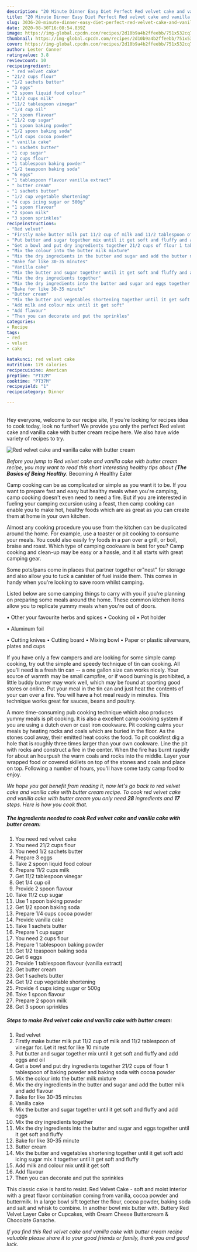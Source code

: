 ```yaml
---
description: "20 Minute Dinner Easy Diet Perfect Red velvet cake and vanilla cake with butter cream"
title: "20 Minute Dinner Easy Diet Perfect Red velvet cake and vanilla cake with butter cream"
slug: 3036-20-minute-dinner-easy-diet-perfect-red-velvet-cake-and-vanilla-cake-with-butter-cream
date: 2020-08-30T16:08:54.839Z
image: https://img-global.cpcdn.com/recipes/2d10b9a4b2ffeebb/751x532cq70/red-velvet-cake-and-vanilla-cake-with-butter-cream-recipe-main-photo.jpg
thumbnail: https://img-global.cpcdn.com/recipes/2d10b9a4b2ffeebb/751x532cq70/red-velvet-cake-and-vanilla-cake-with-butter-cream-recipe-main-photo.jpg
cover: https://img-global.cpcdn.com/recipes/2d10b9a4b2ffeebb/751x532cq70/red-velvet-cake-and-vanilla-cake-with-butter-cream-recipe-main-photo.jpg
author: Lester Conner
ratingvalue: 3.8
reviewcount: 10
recipeingredient:
- " red velvet cake"
- "21/2 cups flour"
- "1/2 sachets butter"
- "3 eggs"
- "2 spoon liquid food colour"
- "11/2 cups milk"
- "11/2 tablespoon vinegar"
- "1/4 cup oil"
- "2 spoon flavour"
- "11/2 cup sugar"
- "1 spoon baking powder"
- "1/2 spoon baking soda"
- "1/4 cups cocoa powder"
- " vanilla cake"
- "1 sachets butter"
- "1 cup sugar"
- "2 cups flour"
- "1 tablespoon baking powder"
- "1/2 teaspoon baking soda"
- "6 eggs"
- "1 tablespoon flavour vanilla extract"
- " butter cream"
- "1 sachets butter"
- "1/2 cup vegetable shortening"
- "4 cups icing sugar or 500g"
- "1 spoon flavour"
- "2 spoon milk"
- "3 spoon sprinkles"
recipeinstructions:
- "Red velvet"
- "Firstly make butter milk put 11/2 cup of milk and 11/2 tablespoon of vinegar for. Let it rest for like 10 minute"
- "Put butter and sugar together mix until it get soft and fluffy and add eggs and oil"
- "Get a bowl and put dry ingredients together 21/2 cups of flour 1 tablespoon of baking powder and baking soda with cocoa powder"
- "Mix the colour into the butter milk mixture"
- "Mix the dry ingredients in the butter and sugar and add the butter milk and add flavour"
- "Bake for like 30-35 minutes"
- "Vanilla cake"
- "Mix the butter and sugar together until it get soft and fluffy and add eggs"
- "Mix the dry ingredients together"
- "Mix the dry ingredients into the butter and sugar and eggs together until it get soft and fluffy"
- "Bake for like 30-35 minute"
- "Butter cream"
- "Mix the butter and vegetables shortening together until it get soft add icing sugar mix it together until it get soft and fluffy"
- "Add milk and colour mix until it get soft"
- "Add flavour"
- "Then you can decorate and put the sprinkles"
categories:
- Recipe
tags:
- red
- velvet
- cake

katakunci: red velvet cake 
nutrition: 179 calories
recipecuisine: American
preptime: "PT32M"
cooktime: "PT37M"
recipeyield: "1"
recipecategory: Dinner

---
```

<br>
Hey everyone, welcome to our recipe site, If you're looking for recipes idea to cook today, look no further! We provide you only the perfect Red velvet cake and vanilla cake with butter cream recipe here. We also have wide variety of recipes to try.
<br>


![Red velvet cake and vanilla cake with butter cream](https://img-global.cpcdn.com/recipes/2d10b9a4b2ffeebb/751x532cq70/red-velvet-cake-and-vanilla-cake-with-butter-cream-recipe-main-photo.jpg)

<i>Before you jump to Red velvet cake and vanilla cake with butter cream recipe, you may want to read this short interesting healthy tips about {<strong>The Basics of Being Healthy</strong>.</i>
Becoming A Healthy Eater

    
Camp cooking can be as complicated or simple as you want it to be. If you want to prepare fast and easy but healthy meals when you're camping, camp cooking doesn't even need to need a fire. But if you are interested in fueling your camping excursion using a feast, then camp cooking can enable you to make hot, healthy foods which are as great as you can create them at home in your own kitchen.

 Almost any cooking procedure you use from the kitchen can be duplicated around the home. For example, use a toaster or pit cooking to consume your meals. You could also easily fry foods in a pan over a grill, or boil, braise and roast. Which type of camping cookware is best for you? Camp cooking and clean-up may be easy or a hassle, and it all starts with great camping gear.

Some pots/pans come in places that partner together or"nest" for storage and also allow you to tuck a canister of fuel inside them. This comes in handy when you're looking to save room whilst camping.

Listed below are some camping things to carry with you if you're planning on preparing some meals around the home. These common kitchen items allow you to replicate yummy meals when you're out of doors.


• Other your favourite herbs and spices
• Cooking oil
• Pot holder

• Aluminum foil

• Cutting knives
• Cutting board
• Mixing bowl
• Paper or plastic silverware, plates and cups

If you have only a few campers and are looking for some simple camp cooking, try out the simple and speedy technique of tin can cooking. All you'll need is a fresh tin can -- a one gallon size can works nicely. Your source of warmth may be small campfire, or if wood burning is prohibited, a little buddy burner may work well, which may be found at sporting good stores or online. Put your meal in the tin can and just heat the contents of your can over a fire. You will have a hot meal ready in minutes.  This technique works great for sauces, beans and poultry.

A more time-consuming pub cooking technique which also produces yummy meals is pit cooking.  It is also a excellent camp cooking system if you are using a dutch oven or cast iron cookware. Pit cooking calms your meals by heating rocks and coals which are buried in the floor. As the stones cool away, their emitted heat cooks the food. To pit cookfirst dig a hole that is roughly three times larger than your own cookware. Line the pit with rocks and construct a fire in the center. When the fire has burnt rapidly for about an hourpush the warm coals and rocks into the middle. Layer your wrapped food or covered skillets on top of the stones and coals and place on top. Following a number of hours, you'll have some tasty camp food to enjoy.


<i>We hope you got benefit from reading it, now let's go back to red velvet cake and vanilla cake with butter cream recipe. To cook red velvet cake and vanilla cake with butter cream you only need <strong>28</strong> ingredients and <strong>17</strong> steps. Here is how you cook that.
</i>

##### The ingredients needed to cook Red velvet cake and vanilla cake with butter cream:

1. You need  red velvet cake
1. You need 21/2 cups flour
1. You need 1/2 sachets butter
1. Prepare 3 eggs
1. Take 2 spoon liquid food colour
1. Prepare 11/2 cups milk
1. Get 11/2 tablespoon vinegar
1. Get 1/4 cup oil
1. Provide 2 spoon flavour
1. Take 11/2 cup sugar
1. Use 1 spoon baking powder
1. Get 1/2 spoon baking soda
1. Prepare 1/4 cups cocoa powder
1. Provide  vanilla cake
1. Take 1 sachets butter
1. Prepare 1 cup sugar
1. You need 2 cups flour
1. Prepare 1 tablespoon baking powder
1. Get 1/2 teaspoon baking soda
1. Get 6 eggs
1. Provide 1 tablespoon flavour (vanilla extract)
1. Get  butter cream
1. Get 1 sachets butter
1. Get 1/2 cup vegetable shortening
1. Provide 4 cups icing sugar or 500g
1. Take 1 spoon flavour
1. Prepare 2 spoon milk
1. Get 3 spoon sprinkles


##### Steps to make Red velvet cake and vanilla cake with butter cream:

1. Red velvet
1. Firstly make butter milk put 11/2 cup of milk and 11/2 tablespoon of vinegar for. Let it rest for like 10 minute
1. Put butter and sugar together mix until it get soft and fluffy and add eggs and oil
1. Get a bowl and put dry ingredients together 21/2 cups of flour 1 tablespoon of baking powder and baking soda with cocoa powder
1. Mix the colour into the butter milk mixture
1. Mix the dry ingredients in the butter and sugar and add the butter milk and add flavour
1. Bake for like 30-35 minutes
1. Vanilla cake
1. Mix the butter and sugar together until it get soft and fluffy and add eggs
1. Mix the dry ingredients together
1. Mix the dry ingredients into the butter and sugar and eggs together until it get soft and fluffy
1. Bake for like 30-35 minute
1. Butter cream
1. Mix the butter and vegetables shortening together until it get soft add icing sugar mix it together until it get soft and fluffy
1. Add milk and colour mix until it get soft
1. Add flavour
1. Then you can decorate and put the sprinkles


This classic cake is hard to resist. Red Velvet Cake - soft and moist interior with a great flavor combination coming from vanilla, cocoa powder and buttermilk. In a large bowl sift together the flour, cocoa powder, baking soda and salt and whisk to combine. In another bowl mix butter with. Buttery Red Velvet Layer Cake or Cupcakes, with Cream Cheese Buttercream &amp; Chocolate Ganache. 

<i>If you find this Red velvet cake and vanilla cake with butter cream recipe valuable please share it to your good friends or family, thank you and good luck.</i>
